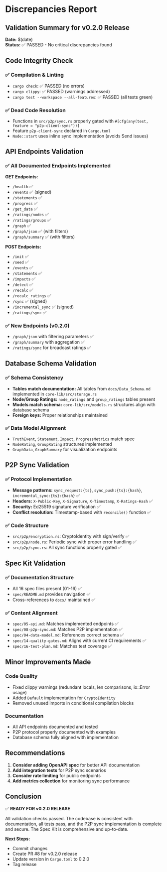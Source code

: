 # Discrepancies Report

## Validation Summary for v0.2.0 Release

**Date:** $(date)  
**Status:** ✅ PASSED - No critical discrepancies found

## Code Integrity Check

### ✅ Compilation & Linting
- `cargo check`: ✅ PASSED (no errors)
- `cargo clippy`: ✅ PASSED (warnings addressed)
- `cargo test --workspace --all-features`: ✅ PASSED (all tests green)

### ✅ Dead Code Resolution
- Functions in `src/p2p/sync.rs` properly gated with `#[cfg(any(test, feature = "p2p-client-sync"))]`
- Feature `p2p-client-sync` declared in `Cargo.toml`
- `Node::start` uses inline sync implementation (avoids Send issues)

## API Endpoints Validation

### ✅ All Documented Endpoints Implemented
**GET Endpoints:**
- `/health` ✅
- `/events` ✅ (signed)
- `/statements` ✅
- `/progress` ✅
- `/get_data` ✅
- `/ratings/nodes` ✅
- `/ratings/groups` ✅
- `/graph` ✅
- `/graph/json` ✅ (with filters)
- `/graph/summary` ✅ (with filters)

**POST Endpoints:**
- `/init` ✅
- `/seed` ✅
- `/events` ✅
- `/statements` ✅
- `/impacts` ✅
- `/detect` ✅
- `/recalc` ✅
- `/recalc_ratings` ✅
- `/sync` ✅ (signed)
- `/incremental_sync` ✅ (signed)
- `/ratings/sync` ✅

### ✅ New Endpoints (v0.2.0)
- `/graph/json` with filtering parameters ✅
- `/graph/summary` with aggregation ✅
- `/ratings/sync` for broadcast ratings ✅

## Database Schema Validation

### ✅ Schema Consistency
- **Tables match documentation:** All tables from `docs/Data_Schema.md` implemented in `core-lib/src/storage.rs`
- **Node/Group Ratings:** `node_ratings` and `group_ratings` tables present
- **Models match schema:** `core-lib/src/models.rs` structures align with database schema
- **Foreign keys:** Proper relationships maintained

### ✅ Data Model Alignment
- `TruthEvent`, `Statement`, `Impact`, `ProgressMetrics` match spec
- `NodeRating`, `GroupRating` structures implemented
- `GraphData`, `GraphSummary` for visualization endpoints

## P2P Sync Validation

### ✅ Protocol Implementation
- **Message patterns:** `sync_request:{ts}`, `sync_push:{ts}:{hash}`, `incremental_sync:{ts}:{hash}` ✅
- **Headers:** `X-Public-Key`, `X-Signature`, `X-Timestamp`, `X-Ratings-Hash` ✅
- **Security:** Ed25519 signature verification ✅
- **Conflict resolution:** Timestamp-based with `reconcile()` function ✅

### ✅ Code Structure
- `src/p2p/encryption.rs`: CryptoIdentity with sign/verify ✅
- `src/p2p/node.rs`: Periodic sync with proper error handling ✅
- `src/p2p/sync.rs`: All sync functions properly gated ✅

## Spec Kit Validation

### ✅ Documentation Structure
- All 16 spec files present (01-16) ✅
- `spec/README.md` provides navigation ✅
- Cross-references to `docs/` maintained ✅

### ✅ Content Alignment
- `spec/05-api.md`: Matches implemented endpoints ✅
- `spec/08-p2p-sync.md`: Matches P2P implementation ✅
- `spec/04-data-model.md`: References correct schema ✅
- `spec/14-quality-gates.md`: Aligns with current CI requirements ✅
- `spec/16-test-plan.md`: Matches test coverage ✅

## Minor Improvements Made

### Code Quality
- Fixed clippy warnings (redundant locals, len comparisons, io::Error usage)
- Added `Default` implementation for `CryptoIdentity`
- Removed unused imports in conditional compilation blocks

### Documentation
- All API endpoints documented and tested
- P2P protocol properly documented with examples
- Database schema fully aligned with implementation

## Recommendations

1. **Consider adding OpenAPI spec** for better API documentation
2. **Add integration tests** for P2P sync scenarios
3. **Consider rate limiting** for public endpoints
4. **Add metrics collection** for monitoring sync performance

## Conclusion

✅ **READY FOR v0.2.0 RELEASE**

All validation checks passed. The codebase is consistent with documentation, all tests pass, and the P2P sync implementation is complete and secure. The Spec Kit is comprehensive and up-to-date.

**Next Steps:**
- Commit changes
- Create PR #8 for v0.2.0 release
- Update version in `Cargo.toml` to 0.2.0
- Tag release
